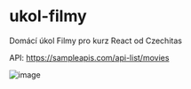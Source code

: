 # ukol-filmy
Domácí úkol Filmy pro kurz React od Czechitas

API: https://sampleapis.com/api-list/movies

![image](https://user-images.githubusercontent.com/92257175/216260526-b83dab7e-04d6-419a-ba65-64c3d48c53e9.png)

